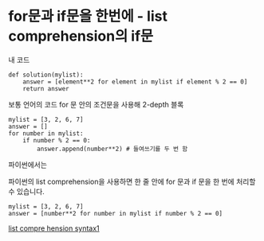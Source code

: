 # for문과 if문을 한번에 - list comprehension의 if문

내 코드
````
def solution(mylist):
    answer = [element**2 for element in mylist if element % 2 == 0]
    return answer
````

보통 언어의 코드
for 문 안의 조건문을 사용해 2-depth 블록

````
mylist = [3, 2, 6, 7]
answer = []
for number in mylist:
    if number % 2 == 0:
        answer.append(number**2) # 들여쓰기를 두 번 함
````

파이썬에서는

파이썬의 list comprehension을 사용하면 한 줄 안에 for 문과 if 문을 한 번에 처리할 수 있습니다.

````
mylist = [3, 2, 6, 7]
answer = [number**2 for number in mylist if number % 2 == 0]
````

[list compre hension syntax1](https://docs.python.org/3/reference/expressions.html?highlight=list%20comprehension#displays-for-lists-sets-and-dictionaries)
